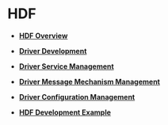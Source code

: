 # HDF<a name="EN-US_TOPIC_0000001157319419"></a>

-   **[HDF Overview](driver-hdf-overview.md)**  

-   **[Driver Development](driver-hdf-development.md)**  

-   **[Driver Service Management](driver-hdf-servicemanage.md)**  

-   **[Driver Message Mechanism Management](driver-hdf-news.md)**  

-   **[Driver Configuration Management](driver-hdf-manage.md)**  

-   **[HDF Development Example](driver-hdf-sample.md)**  


